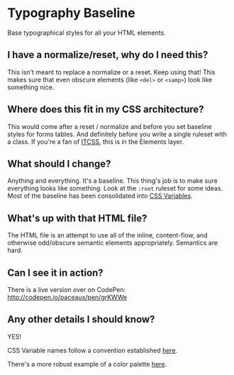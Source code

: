 # Typography Baseline

Base typographical styles for all your  HTML elements.

## I have a normalize/reset, why do I need this?
This isn't meant to replace a normalize or a reset. Keep using that! This makes sure that even obscure elements (like `<del>` or `<samp>`) look like something nice.

## Where does this fit in my CSS architecture?
This would come after a reset / normalize and before you set baseline styles for forms tables. And definitely before you write a single ruleset with a class. If you're a fan of [ITCSS](https://www.xfive.co/blog/itcss-scalable-maintainable-css-architecture/), this is in the Elements layer.

## What should I change?
Anything and everything. It's a baseline. This thing's job is to make sure everything looks like something.
Look at the `:root` ruleset for some ideas. Most of the baseline has been consolidated into [CSS Variables](https://developer.mozilla.org/en-US/docs/Web/CSS/Using_CSS_variables).

## What's up with that HTML file?
The HTML file is an attempt to use all of the inline, content-flow, and otherwise odd/obscure semantic elements appropriately. Semantics are hard.

## Can I see it in action?
There is a live version over on CodePen: http://codepen.io/paceaux/pen/grKWWe

## Any other details I should know?
YES!

CSS Variable names follow a convention established [here](https://gist.github.com/paceaux/8638765e747f5bd6387b721cde99e066#sassscssstylus-naming).

There's a more robust example of a color palette [here](https://codepen.io/paceaux/pen/XdxQza).



